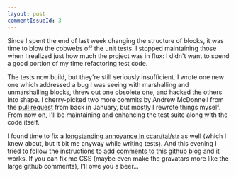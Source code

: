 ```yaml
---
layout: post
commentIssueId: 3
---
```


Since I spent the end of last week changing the structure of blocks,
it was time to blow the cobwebs off the unit tests.  I stopped
maintaining those when I realized just how much the project was in
flux: I didn't want to spend a good portion of my time refactoring
test code.

The tests now build, but they're still seriously insufficient.  I
wrote one new one which addressed a bug I was seeing with marshalling
and unmarshalling blocks, threw out one obsolete one, and hacked the
others into shape.  I cherry-picked two more commits by Andrew
McDonnell from the
[pull request](https://github.com/rustyrussell/pettycoin/pull/1) from
back in January, but mostly I rewrote things myself.  From now on,
I'll be maintaining and enhancing the test suite along with the code
itself.

I found time to fix a
[longstanding annoyance in ccan/tal/str](https://github.com/rustyrussell/ccan/commit/c8e75cdce11b3ad7db6c1fff580c587395b59965)
as well (which I knew about, but it bit me anyway while writing
tests).  And this evening I tried to follow the instructions to
[add comments to this github blog](http://ivanzuzak.info/2011/02/18/github-hosted-comments-for-github-hosted-blogs.html)
and it works.  If you can fix me CSS (maybe even make the gravatars
more like the large github comments), I'll owe you a beer...

